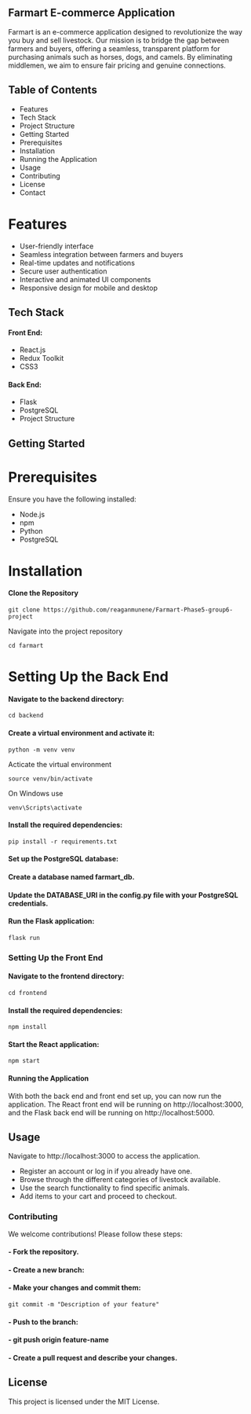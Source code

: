 ## Farmart E-commerce Application
Farmart is an e-commerce application designed to revolutionize the way you buy and sell livestock.
Our mission is to bridge the gap between farmers and buyers, offering a seamless, transparent platform for purchasing animals such as horses, dogs, and camels.
By eliminating middlemen, we aim to ensure fair pricing and genuine connections.

## Table of Contents
* Features
* Tech Stack
* Project Structure
* Getting Started
* Prerequisites
* Installation
* Running the Application
* Usage
* Contributing
* License
* Contact


# Features
- User-friendly interface
- Seamless integration between farmers and buyers
- Real-time updates and notifications
- Secure user authentication
- Interactive and animated UI components
- Responsive design for mobile and desktop


## Tech Stack

#### Front End:

- React.js
- Redux Toolkit
- CSS3

#### Back End:

- Flask
- PostgreSQL
- Project Structure

<!-- ## Project Structure

![alt text](image.png) -->


## Getting Started

# Prerequisites
Ensure you have the following installed:

- Node.js
- npm
- Python
- PostgreSQL


# Installation

#### Clone the Repository


` git clone https://github.com/reaganmunene/Farmart-Phase5-group6-project `

Navigate into the project repository

` cd farmart `


# Setting Up the Back End

#### Navigate to the backend directory:


` cd backend `


#### Create a virtual environment and activate it:


` python -m venv venv `

Acticate the virtual environment

` source venv/bin/activate `

On Windows use

`venv\Scripts\activate`


#### Install the required dependencies:


` pip install -r requirements.txt `

#### Set up the PostgreSQL database:

#### Create a database named farmart_db.
#### Update the DATABASE_URI in the config.py file with your PostgreSQL credentials.
#### Run the Flask application:


` flask run `


### Setting Up the Front End

#### Navigate to the frontend directory:


` cd frontend `

#### Install the required dependencies:

` npm install `


#### Start the React application:


` npm start `


#### Running the Application


With both the back end and front end set up, you can now run the application. The React front end will be running on http://localhost:3000, and the Flask back end will be running on http://localhost:5000.

## Usage
Navigate to http://localhost:3000 to access the application.
- Register an account or log in if you already have one.
- Browse through the different categories of livestock available.
- Use the search functionality to find specific animals.
- Add items to your cart and proceed to checkout.


### Contributing
We welcome contributions! Please follow these steps:

#### - Fork the repository.

#### - Create a new branch:

#### - Make your changes and commit them:


` git commit -m "Description of your feature" `


#### - Push to the branch:

#### - git push origin feature-name


#### - Create a pull request and describe your changes.

## License
This project is licensed under the MIT License.


